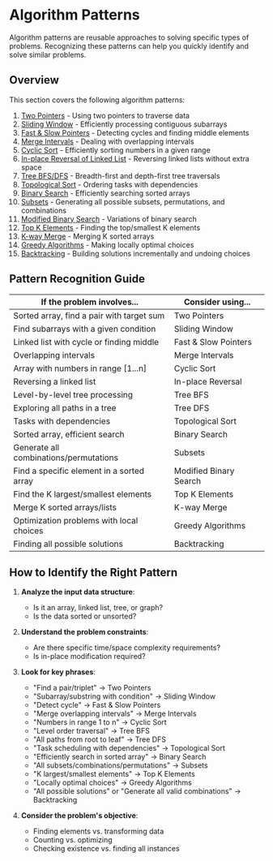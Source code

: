 # Algorithm Patterns

Algorithm patterns are reusable approaches to solving specific types of problems. Recognizing these patterns can help you quickly identify and solve similar problems.

## Overview

This section covers the following algorithm patterns:

1. [Two Pointers](./two-pointers.md) - Using two pointers to traverse data
2. [Sliding Window](./sliding-window.md) - Efficiently processing contiguous subarrays
3. [Fast & Slow Pointers](./fast-slow-pointers.md) - Detecting cycles and finding middle elements
4. [Merge Intervals](./merge-intervals.md) - Dealing with overlapping intervals
5. [Cyclic Sort](./cyclic-sort.md) - Efficiently sorting numbers in a given range
6. [In-place Reversal of Linked List](./in-place-reversal-of-linked-list.md) - Reversing linked lists without extra space
7. [Tree BFS/DFS](./tree-traversal.md) - Breadth-first and depth-first tree traversals
8. [Topological Sort](./topological-sort.md) - Ordering tasks with dependencies
9. [Binary Search](./binary-search.md) - Efficiently searching sorted arrays
10. [Subsets](./subsets.md) - Generating all possible subsets, permutations, and combinations
11. [Modified Binary Search](./modified-binary-search.md) - Variations of binary search
12. [Top K Elements](./top-k-elements.md) - Finding the top/smallest K elements
13. [K-way Merge](./k-way-merge.md) - Merging K sorted arrays
14. [Greedy Algorithms](./greedy-algorithms.md) - Making locally optimal choices
15. [Backtracking](./backtracking.md) - Building solutions incrementally and undoing choices

## Pattern Recognition Guide

| If the problem involves... | Consider using... |
|----------------------------|-------------------|
| Sorted array, find a pair with target sum | Two Pointers |
| Find subarrays with a given condition | Sliding Window |
| Linked list with cycle or finding middle | Fast & Slow Pointers |
| Overlapping intervals | Merge Intervals |
| Array with numbers in range [1...n] | Cyclic Sort |
| Reversing a linked list | In-place Reversal |
| Level-by-level tree processing | Tree BFS |
| Exploring all paths in a tree | Tree DFS |
| Tasks with dependencies | Topological Sort |
| Sorted array, efficient search | Binary Search |
| Generate all combinations/permutations | Subsets |
| Find a specific element in a sorted array | Modified Binary Search |
| Find the K largest/smallest elements | Top K Elements |
| Merge K sorted arrays/lists | K-way Merge |
| Optimization problems with local choices | Greedy Algorithms |
| Finding all possible solutions | Backtracking |

## How to Identify the Right Pattern

1. **Analyze the input data structure**:
   - Is it an array, linked list, tree, or graph?
   - Is the data sorted or unsorted?

2. **Understand the problem constraints**:
   - Are there specific time/space complexity requirements?
   - Is in-place modification required?

3. **Look for key phrases**:
   - "Find a pair/triplet" → Two Pointers
   - "Subarray/substring with condition" → Sliding Window
   - "Detect cycle" → Fast & Slow Pointers
   - "Merge overlapping intervals" → Merge Intervals
   - "Numbers in range 1 to n" → Cyclic Sort
   - "Level order traversal" → Tree BFS
   - "All paths from root to leaf" → Tree DFS
   - "Task scheduling with dependencies" → Topological Sort
   - "Efficiently search in sorted array" → Binary Search
   - "All subsets/combinations/permutations" → Subsets
   - "K largest/smallest elements" → Top K Elements
   - "Locally optimal choices" → Greedy Algorithms
   - "All possible solutions" or "Generate all valid combinations" → Backtracking

4. **Consider the problem's objective**:
   - Finding elements vs. transforming data
   - Counting vs. optimizing
   - Checking existence vs. finding all instances 